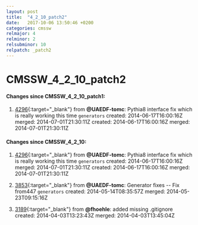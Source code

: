```yaml
---
layout: post
title:  "4_2_10_patch2"
date:   2017-10-06 13:50:46 +0200
categories: cmssw
relmajor: 4
relminor: 2
relsubminor: 10
relpatch: _patch2
---
```


# CMSSW_4_2_10_patch2
#### Changes since CMSSW_4_2_10_patch1:

1. [4296](http://github.com/cms-sw/cmssw/pull/4296){:target="_blank"}  from **@UAEDF-tomc**: Pythia8 interface fix which is really working this time `generators`  created: 2014-06-17T16:00:16Z merged: 2014-07-01T21:30:11Z created: 2014-06-17T16:00:16Z merged: 2014-07-01T21:30:11Z

#### Changes since CMSSW_4_2_10:

1. [4296](http://github.com/cms-sw/cmssw/pull/4296){:target="_blank"}  from **@UAEDF-tomc**: Pythia8 interface fix which is really working this time `generators`  created: 2014-06-17T16:00:16Z merged: 2014-07-01T21:30:11Z created: 2014-06-17T16:00:16Z merged: 2014-07-01T21:30:11Z

1. [3853](http://github.com/cms-sw/cmssw/pull/3853){:target="_blank"}  from **@UAEDF-tomc**: Generator fixes -- Fix from447 `generators`  created: 2014-05-14T08:35:57Z merged: 2014-05-23T09:15:16Z

1. [3189](http://github.com/cms-sw/cmssw/pull/3189){:target="_blank"}  from **@fhoehle**: added missing .gitignore created: 2014-04-03T13:23:43Z merged: 2014-04-03T13:45:04Z
